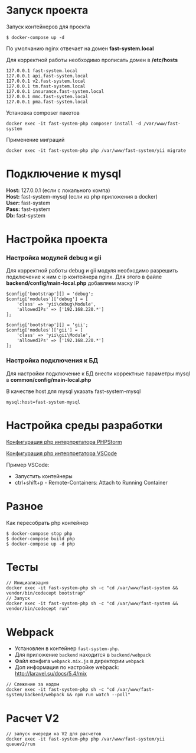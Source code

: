 Запуск проекта
=====================
Запуск контейнеров для проекта

```
$ docker-compose up -d
```

По умолчанию nginx отвечает на домен **fast-system.local** 

Для корректной работы необходимо прописать домен в **/etc/hosts**
```
127.0.0.1 fast-system.local
127.0.0.1 api.fast-system.local
127.0.0.1 v2.fast-system.local
127.0.0.1 tm.fast-system.local
127.0.0.1 insurance.fast-system.local
127.0.0.1 mmc.fast-system.local
127.0.0.1 pma.fast-system.local
```

Установка composer пакетов
```
docker exec -it fast-system-php composer install -d /var/www/fast-system
```
Применение миграций
```
docker exec -it fast-system-php php /var/www/fast-system/yii migrate
```

Подключение к mysql
===================
**Host:** 127.0.0.1 (если с локального компа)  
**Host:** fast-system-mysql (если из php приложения в docker)  
**User:** fast-system  
**Pass:** fast-system  
**Db:** fast-system

Настройка проекта
=====================
### Настройка модулей debug и gii

Для корректной работы debug и gii модуля необходимо разрешить подключение к ним с ip контейнера nginx. Для этого в файле **backend/config/main-local.php** добавляем маску IP
```
$config['bootstrap'][] = 'debug';
$config['modules']['debug'] = [
    'class' => 'yii\debug\Module',
    'allowedIPs' => ['192.168.220.*']
];

$config['bootstrap'][] = 'gii';
$config['modules']['gii'] = [
    'class' => 'yii\gii\Module',
    'allowedIPs' => ['192.168.220.*']
];
```

### Настройка подключения к БД

Для настройки подключение к БД внести корректные параметры mysql в **common/config/main-local.php**

В качестве host для mysql указать fast-system-mysql
```
mysql:host=fast-system-mysql
```
Настройка среды разработки
==================

[Конфигурация php интерпретатора PHPStorm](https://blog.jetbrains.com/phpstorm/2017/07/new-docker-compose-support-in-phpstorm-2017-2/ "New Docker-Compose Support in PhpStorm 2017.2")

[Конфигурация php интерпретатора VSCode](https://marketplace.visualstudio.com/items?itemName=ms-vscode-remote.vscode-remote-extensionpack)

Пример VSCode:
* Запустить контейнеры
* ctrl+shift+p - Remote-Containers: Attach to Running Container

Разное
======
Как пересобрать php контейнер
```
$ docker-compose stop php
$ docker-compose build php
$ docker-compose up -d php
```

Тесты
=====
```
// Инициализация
docker exec -it fast-system-php sh -c "cd /var/www/fast-system && vendor/bin/codecept bootstrap"
// Запуск
docker exec -it fast-system-php sh -c "cd /var/www/fast-system && vendor/bin/codecept run"
```

Webpack
=======
- Установлен в контейнер `fast-system-php`.
- Для приложение `backend` находится в `backend/webpack`
- Файл конфига `webpack.mix.js` в директории `webpack`
- Доп информация по настройке webpack: http://laravel.su/docs/5.4/mix
```
// Слежение за кодом
docker exec -it fast-system-php sh -c "cd /var/www/fast-system/backend/webpack && npm run watch --poll"
```

Расчет V2
=========
```
// запуск очереди на V2 для расчетов
docker exec -it fast-system-php php /var/www/fast-system/yii queuev2/run
```